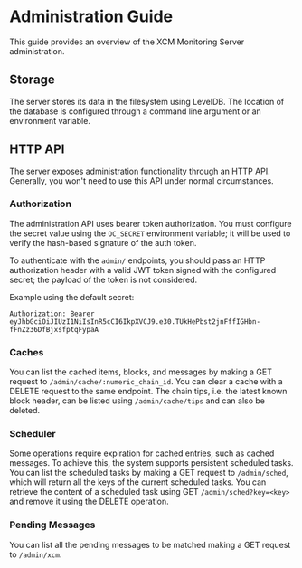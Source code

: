 # Administration Guide

This guide provides an overview of the XCM Monitoring Server administration.

## Storage

The server stores its data in the filesystem using LevelDB. The location of the database is configured through a command line argument or an environment variable.

## HTTP API

The server exposes administration functionality through an HTTP API. Generally, you won't need to use this API under normal circumstances.

### Authorization

The administration API uses bearer token authorization. You must configure the secret value using the `OC_SECRET` environment variable; it will be used to verify the hash-based signature of the auth token.

To authenticate with the `admin/` endpoints, you should pass an HTTP authorization header with a valid JWT token signed with the configured secret; the payload of the token is not considered.

Example using the default secret:
```
Authorization: Bearer eyJhbGciOiJIUzI1NiIsInR5cCI6IkpXVCJ9.e30.TUkHePbst2jnFffIGHbn-fFnZz36DfBjxsfptqFypaA
```

### Caches

You can list the cached items, blocks, and messages by making a GET request to `/admin/cache/:numeric_chain_id`.
You can clear a cache with a DELETE request to the same endpoint.
The chain tips, i.e. the latest known block header, can be listed using `/admin/cache/tips` and can also be deleted.

### Scheduler

Some operations require expiration for cached entries, such as cached messages. To achieve this, the system supports persistent scheduled tasks.
You can list the scheduled tasks by making a GET request to `/admin/sched`, which will return all the keys of the current scheduled tasks.
You can retrieve the content of a scheduled task using GET `/admin/sched?key=<key>` and remove it using the DELETE operation.

### Pending Messages

You can list all the pending messages to be matched making a GET request to `/admin/xcm`.

